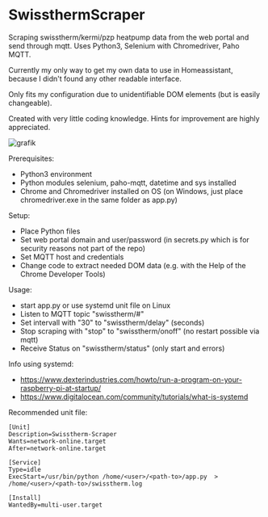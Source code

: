 # SwissthermScraper
Scraping swisstherm/kermi/pzp heatpump data from the web portal and send through mqtt. Uses Python3, Selenium with Chromedriver, Paho MQTT.

Currently my only way to get my own data to use in Homeassistant, because I didn't found any other readable interface.

Only fits my configuration due to unidentifiable DOM elements (but is easily changeable).

Created with very little coding knowledge. Hints for improvement are highly appreciated.

![grafik](https://user-images.githubusercontent.com/76875781/147733333-31de635b-6b2e-4d15-adb4-5873575ca2ed.png)

Prerequisites:
- Python3 environment
- Python modules selenium, paho-mqtt, datetime and sys installed
- Chrome and Chromedriver installed on OS (on Windows, just place chromedriver.exe in the same folder as app.py)

Setup:
- Place Python files
- Set web portal domain and user/password 
  (in secrets.py which is for security reasons not part of the repo)
- Set MQTT host and credentials
- Change code to extract needed DOM data (e.g. with the Help of the Chrome Developer Tools)

Usage: 
- start app.py or use systemd unit file on Linux
- Listen to MQTT topic "swisstherm/#"
- Set intervall with "30" to "swisstherm/delay" (seconds)
- Stop scraping with "stop" to "swisstherm/onoff" (no restart possible via mqtt)
- Receive Status on "swisstherm/status" (only start and errors)

Info using systemd:
- https://www.dexterindustries.com/howto/run-a-program-on-your-raspberry-pi-at-startup/
- https://www.digitalocean.com/community/tutorials/what-is-systemd

Recommended unit file:
```
[Unit]
Description=Swisstherm-Scraper
Wants=network-online.target
After=network-online.target

[Service]
Type=idle
ExecStart=/usr/bin/python /home/<user>/<path-to>/app.py  > /home/<user>/<path-to>/swisstherm.log

[Install]
WantedBy=multi-user.target
```

